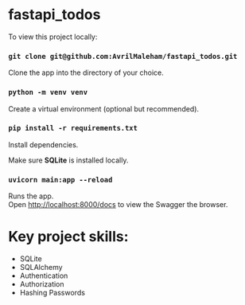 # fastapi_todos

To view this project locally:

### `git clone git@github.com:AvrilMaleham/fastapi_todos.git`
Clone the app into the directory of your choice.

### `python -m venv venv`
Create a virtual environment (optional but recommended).

### `pip install -r requirements.txt`
Install dependencies.

Make sure **SQLite** is installed locally.

### `uvicorn main:app --reload`
Runs the app.\
Open [http://localhost:8000/docs](http://localhost:8000/docs) to view the Swagger the browser.

# Key project skills:

- SQLite
- SQLAlchemy
- Authentication
- Authorization
- Hashing Passwords